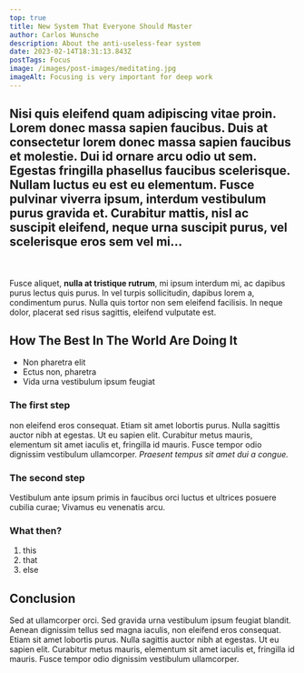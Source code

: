 ```yaml
---
top: true
title: New System That Everyone Should Master
author: Carlos Wunsche
description: About the anti-useless-fear system
date: 2023-02-14T18:31:13.843Z
postTags: Focus
image: /images/post-images/meditating.jpg
imageAlt: Focusing is very important for deep work
---
```


Nisi quis eleifend quam adipiscing vitae proin. Lorem donec massa sapien faucibus. Duis at consectetur lorem donec massa sapien faucibus et molestie. Dui id ornare arcu odio ut sem. Egestas fringilla phasellus faucibus scelerisque. Nullam luctus eu est eu elementum. Fusce pulvinar viverra ipsum, interdum vestibulum purus gravida et.
Curabitur mattis, nisl ac suscipit eleifend, neque urna suscipit purus, vel scelerisque eros sem vel mi...
---
\
\
Fusce aliquet, **nulla at tristique rutrum**, mi ipsum interdum mi, ac dapibus purus lectus quis purus. In vel turpis sollicitudin, dapibus lorem a, condimentum purus. Nulla quis tortor non sem eleifend facilisis. In neque dolor, placerat sed risus sagittis, eleifend vulputate est.

## How The Best In The World Are Doing It
- Non pharetra elit 
- Ectus non, pharetra
- Vida urna vestibulum ipsum feugiat

### The first step
non eleifend eros consequat. Etiam sit amet lobortis purus. Nulla sagittis auctor nibh at egestas. Ut eu sapien elit. Curabitur metus mauris, elementum sit amet iaculis et, fringilla id mauris. Fusce tempor odio dignissim vestibulum ullamcorper. _Praesent tempus sit amet dui a congue._

### The second step
Vestibulum ante ipsum primis in faucibus orci luctus et ultrices posuere cubilia curae; Vivamus eu venenatis arcu.

### What then?
1. this
2. that
3. else

## Conclusion
Sed at ullamcorper orci. Sed gravida urna vestibulum ipsum feugiat blandit. Aenean dignissim tellus sed magna iaculis, non eleifend eros consequat. Etiam sit amet lobortis purus. Nulla sagittis auctor nibh at egestas. Ut eu sapien elit. Curabitur metus mauris, elementum sit amet iaculis et, fringilla id mauris. Fusce tempor odio dignissim vestibulum ullamcorper.